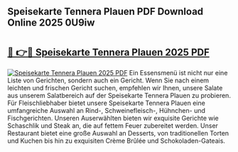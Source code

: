 ## Speisekarte Tennera Plauen PDF Download Online 2025 0U9iw

# <h2><a href="http://gcd9ya1.nevu.top/?p=Speisekarte+Tennera+Plauen">🔗 👉🔴 Speisekarte Tennera Plauen 2025 PDF</a></h2>

[![Speisekarte Tennera Plauen 2025 PDF](https://i.imgur.com/dBaPXMq.png)](http://gcd9ya1.nevu.top/?p=Speisekarte+Tennera+Plauen)
Ein Essensmenü ist nicht nur eine Liste von Gerichten, sondern auch ein Gericht. Wenn Sie nach einem leichten und frischen Gericht suchen, empfehlen wir Ihnen, unsere Salate aus unserem Salatbereich auf der Speisekarte Tennera Plauen zu probieren. Für Fleischliebhaber bietet unsere Speisekarte Tennera Plauen eine umfangreiche Auswahl an Rind-, Schweinefleisch-, Hühnchen- und Fischgerichten. Unseren Auserwählten bieten wir exquisite Gerichte wie Schaschlik und Steak an, die auf fettem Feuer zubereitet werden. Unser Restaurant bietet eine große Auswahl an Desserts, von traditionellen Torten und Kuchen bis hin zu exquisiten Crème Brûlée und Schokoladen-Gateais.

